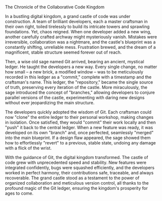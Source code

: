 The Chronicle of the Collaborative Code Kingdom

In a bustling digital kingdom, a grand castle of code was under construction. A team of brilliant developers, each a master craftsman in their own right, toiled tirelessly to build its intricate towers and sprawling foundations. Yet, chaos reigned. When one developer added a new wing, another carefully crafted archway might mysteriously vanish. Mistakes were irreversible, collaboration was a nightmare, and the castle's blueprint was a constantly shifting, unreliable mess. Frustration brewed, and the dream of a magnificent, stable structure seemed forever out of reach.

Then, a wise old sage named Git arrived, bearing an ancient, mystical ledger. He taught the developers a new way. Every single change, no matter how small – a new brick, a modified window – was to be meticulously recorded in this ledger as a "commit," complete with a timestamp and the craftsman's name. This ledger, the "repository," became the single source of truth, preserving every iteration of the castle. More miraculously, the sage introduced the concept of "branches," allowing developers to conjure parallel versions of the castle, experimenting with daring new designs without ever jeopardizing the main structure.

The developers quickly adopted the wisdom of Git. Each craftsman could now "clone" the entire ledger to their personal workshop, making changes in isolation. Once satisfied, they would "commit" their work locally and then "push" it back to the central ledger. When a new feature was ready, it was developed on its own "branch" and, once perfected, seamlessly "merged" into the main blueprint. If a design flaw appeared, the sage showed them how to effortlessly "revert" to a previous, stable state, undoing any damage with a flick of the wrist.

With the guidance of Git, the digital kingdom transformed. The castle of code grew with unprecedented speed and stability. New features were integrated confidently, bugs were squashed efficiently, and the developers worked in perfect harmony, their contributions safe, traceable, and always recoverable. The grand castle stood as a testament to the power of organized collaboration and meticulous version control, all thanks to the profound magic of the Git ledger, ensuring the kingdom's prosperity for ages to come.